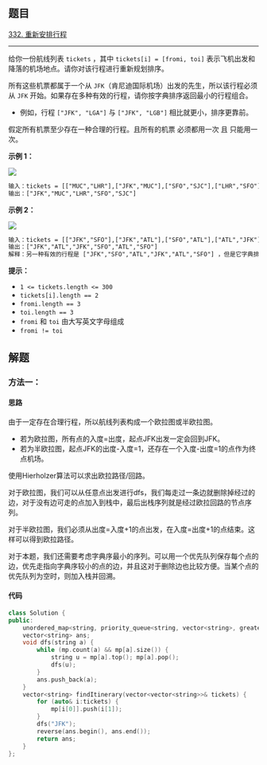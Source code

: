 ## 题目

[332. 重新安排行程](https://leetcode.cn/problems/reconstruct-itinerary/)

---

给你一份航线列表 `tickets` ，其中 `tickets[i] = [fromi, toi]` 表示飞机出发和降落的机场地点。请你对该行程进行重新规划排序。

所有这些机票都属于一个从 `JFK`（肯尼迪国际机场）出发的先生，所以该行程必须从 `JFK` 开始。如果存在多种有效的行程，请你按字典排序返回最小的行程组合。

-   例如，行程 `["JFK", "LGA"]` 与 `["JFK", "LGB"]` 相比就更小，排序更靠前。

假定所有机票至少存在一种合理的行程。且所有的机票 必须都用一次 且 只能用一次。

  

**示例 1：**

![](https://assets.leetcode.com/uploads/2021/03/14/itinerary1-graph.jpg)
```txt
输入：tickets = [["MUC","LHR"],["JFK","MUC"],["SFO","SJC"],["LHR","SFO"]]
输出：["JFK","MUC","LHR","SFO","SJC"]
```

**示例 2：**

![](https://assets.leetcode.com/uploads/2021/03/14/itinerary2-graph.jpg)
```txt
输入：tickets = [["JFK","SFO"],["JFK","ATL"],["SFO","ATL"],["ATL","JFK"],["ATL","SFO"]]
输出：["JFK","ATL","JFK","SFO","ATL","SFO"]
解释：另一种有效的行程是 ["JFK","SFO","ATL","JFK","ATL","SFO"] ，但是它字典排序更大更靠后。
```
  

**提示：**

-   `1 <= tickets.length <= 300`
-   `tickets[i].length == 2`
-   `fromi.length == 3`
-   `toi.length == 3`
-   `fromi` 和 `toi` 由大写英文字母组成
-   `fromi != toi`



## 解题

### 方法一：

#### 思路

由于一定存在合理行程，所以航线列表构成一个欧拉图或半欧拉图。
* 若为欧拉图，所有点的入度=出度，起点JFK出发一定会回到JFK。
* 若为半欧拉图，起点JFK的出度-入度=1，还存在一个入度-出度=1的点作为终点机场。

使用Hierholzer算法可以求出欧拉路径/回路。

对于欧拉图，我们可以从任意点出发进行dfs，我们每走过一条边就删除掉经过的边，对于没有边可走的点加入到栈中，最后出栈序列就是经过欧拉回路的节点序列。

对于半欧拉图，我们必须从出度=入度+1的点出发，在入度=出度+1的点结束。这样可以得到欧拉路径。

对于本题，我们还需要考虑字典序最小的序列。可以用一个优先队列保存每个点的边，优先走指向字典序较小的点的边，并且这对于删除边也比较方便。当某个点的优先队列为空时，则加入栈并回溯。


#### 代码

```cpp
class Solution {
public:
    unordered_map<string, priority_queue<string, vector<string>, greater<>>> mp;
    vector<string> ans;
    void dfs(string a) {
        while (mp.count(a) && mp[a].size()) {
            string u = mp[a].top(); mp[a].pop();
            dfs(u);
        }
        ans.push_back(a);
    }
    vector<string> findItinerary(vector<vector<string>>& tickets) {
        for (auto& i:tickets) {
            mp[i[0]].push(i[1]);
        }
        dfs("JFK");
        reverse(ans.begin(), ans.end());
        return ans;
    }
};
```
